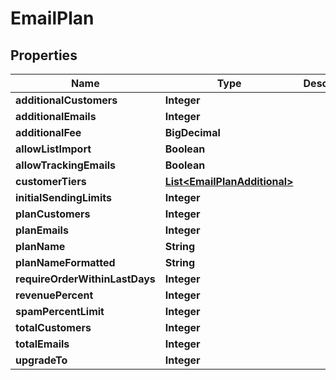 

# EmailPlan


## Properties

| Name | Type | Description | Notes |
|------------ | ------------- | ------------- | -------------|
|**additionalCustomers** | **Integer** |  |  [optional] |
|**additionalEmails** | **Integer** |  |  [optional] |
|**additionalFee** | **BigDecimal** |  |  [optional] |
|**allowListImport** | **Boolean** |  |  [optional] |
|**allowTrackingEmails** | **Boolean** |  |  [optional] |
|**customerTiers** | [**List&lt;EmailPlanAdditional&gt;**](EmailPlanAdditional.md) |  |  [optional] |
|**initialSendingLimits** | **Integer** |  |  [optional] |
|**planCustomers** | **Integer** |  |  [optional] |
|**planEmails** | **Integer** |  |  [optional] |
|**planName** | **String** |  |  [optional] |
|**planNameFormatted** | **String** |  |  [optional] |
|**requireOrderWithinLastDays** | **Integer** |  |  [optional] |
|**revenuePercent** | **Integer** |  |  [optional] |
|**spamPercentLimit** | **Integer** |  |  [optional] |
|**totalCustomers** | **Integer** |  |  [optional] |
|**totalEmails** | **Integer** |  |  [optional] |
|**upgradeTo** | **Integer** |  |  [optional] |



